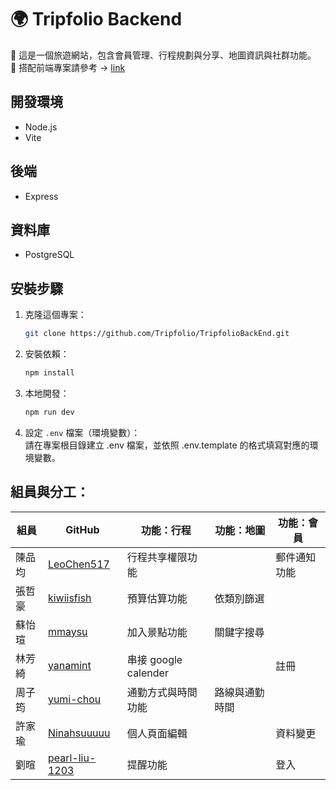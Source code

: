 # 🌍 Tripfolio Backend

📌 這是一個旅遊網站，包含會員管理、行程規劃與分享、地圖資訊與社群功能。
<br>
📌 搭配前端專案請參考 → [link](https://github.com/Tripfolio/TripfolioFrontEnd)

## 開發環境

- Node.js
- Vite

## 後端

- Express

## 資料庫

- PostgreSQL

## 安裝步驟

1. 克隆這個專案：
   ```bash
   git clone https://github.com/Tripfolio/TripfolioBackEnd.git
   ```
2. 安裝依賴：
   ```bash
   npm install
   ```
3. 本地開發：
   ```bash
   npm run dev
   ```
4. 設定 `.env` 檔案（環境變數）：
   <br>
   請在專案根目錄建立 .env 檔案，並依照 .env.template 的格式填寫對應的環境變數。

## 組員與分工：

| 組員   | GitHub                                              | 功能：行程           | 功能：地圖     | 功能：會員   |
| ------ | --------------------------------------------------- | -------------------- | -------------- | ------------ |
| 陳品均 | [LeoChen517](https://github.com/LeoChen517)         | 行程共享權限功能     |                | 郵件通知功能 |
| 張哲豪 | [kiwiisfish](https://github.com/kiwiisfish)         | 預算估算功能         | 依類別篩選     |              |
| 蘇怡瑄 | [mmaysu](https://github.com/mmaysu)                 | 加入景點功能         | 關鍵字搜尋     |              |
| 林芳綺 | [yanamint](https://github.com/yanamint)             | 串接 google calender |                | 註冊         |
| 周子筠 | [yumi-chou](https://github.com/yumi-chou)           | 通勤方式與時間功能   | 路線與通勤時間 |
| 許家瑜 | [Ninahsuuuuu](https://github.com/Ninahsuuuuu)       | 個人頁面編輯         |                | 資料變更     |
| 劉暄   | [pearl-liu-1203](https://github.com/pearl-liu-1203) | 提醒功能             |                | 登入         |
